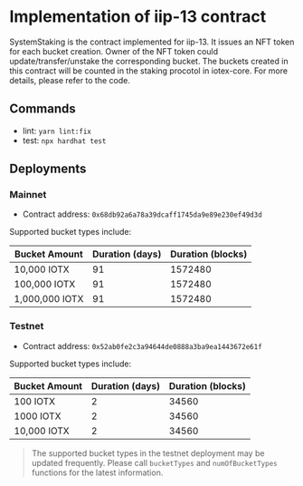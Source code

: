 # Implementation of iip-13 contract
SystemStaking is the contract implemented for iip-13. It issues an NFT token for each bucket creation. Owner of the NFT token could update/transfer/unstake the corresponding bucket. The buckets created in this contract will be counted in the staking procotol in iotex-core. For more details, please refer to the code.

## Commands
- lint: `yarn lint:fix`
- test: `npx hardhat test`

## Deployments

### Mainnet

- Contract address: `0x68db92a6a78a39dcaff1745da9e89e230ef49d3d`

Supported bucket types include: 

| Bucket Amount  | Duration (days) | Duration (blocks) |
| -------------- | --------------- | ----------------- |
| 10,000 IOTX    | 91              | 1572480           |
| 100,000 IOTX   | 91              | 1572480           |
| 1,000,000 IOTX | 91              | 1572480           |


### Testnet

- Contract address: `0x52ab0fe2c3a94644de0888a3ba9ea1443672e61f`

Supported bucket types include: 

| Bucket Amount | Duration (days) | Duration (blocks) |
| ------------- | --------------- | ----------------- |
| 100 IOTX      | 2               | 34560             |
| 1000 IOTX     | 2               | 34560             |
| 10,000 IOTX   | 2               | 34560             |

> The supported bucket types in the testnet deployment may be updated frequently. Please call `bucketTypes` and `numOfBucketTypes` functions for the latest information.
